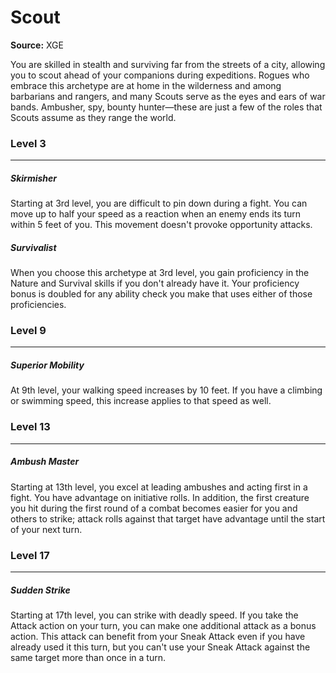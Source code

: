 # Scout

**Source:** XGE

You are skilled in stealth and surviving far from the streets of a city, allowing you to scout ahead of your companions during expeditions. Rogues who embrace this archetype are at home in the wilderness and among barbarians and rangers, and many Scouts serve as the eyes and ears of war bands. Ambusher, spy, bounty hunter—these are just a few of the roles that Scouts assume as they range the world.

### Level 3
---
##### **Skirmisher**
Starting at 3rd level, you are difficult to pin down during a fight. You can move up to half your speed as a reaction when an enemy ends its turn within 5 feet of you. This movement doesn't provoke opportunity attacks.

##### **Survivalist**
When you choose this archetype at 3rd level, you gain proficiency in the Nature and Survival skills if you don't already have it. Your proficiency bonus is doubled for any ability check you make that uses either of those proficiencies.

### Level 9
---
##### **Superior Mobility**
At 9th level, your walking speed increases by 10 feet. If you have a climbing or swimming speed, this increase applies to that speed as well.

### Level 13
---
##### **Ambush Master**
Starting at 13th level, you excel at leading ambushes and acting first in a fight.
You have advantage on initiative rolls. In addition, the first creature you hit during the first round of a combat becomes easier for you and others to strike; attack rolls against that target have advantage until the start of your next turn.

### Level 17
---
##### **Sudden Strike**
Starting at 17th level, you can strike with deadly speed. If you take the Attack action on your turn, you can make one additional attack as a bonus action. This attack can benefit from your Sneak Attack even if you have already used it this turn, but you can't use your Sneak Attack against the same target more than once in a turn.